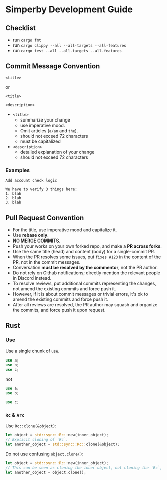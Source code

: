 # Simperby Development Guide

## Checklist

- run `cargo fmt`
- run `cargo clippy --all --all-targets --all-features`
- run `cargo test --all --all-targets --all-features`

## Commit Message Convention

```text
<title>
```

or

```text
<title>

<description>
```

- `<title>`
  - summarize your change
  - use imperative mood.
  - Omit articles (`a/an` and `the`).
  - should not exceed 72 characters
  - must be capitalized
- `<description>`
  - detailed explanation of your change
  - should not exceed 72 characters

### Examples

```text
Add account check logic

We have to verify 3 things here:
1. blah
2. blah
3. blah
```

## Pull Request Convention

- For the title, use imperative mood and capitalize it.
- Use **rebase only**.
- **NO MERGE COMMITS**.
- Push your works on your own forked repo, and make a **PR across forks**.
- Use the same title (head) and content (body) for a single-commit PR.
- When the PR resolves some issues, put `fixes #123` in the content of the PR, not in the commit messages.
- Conversation **must be resolved by the commentor**, not the PR author.
- Do not rely on Github notifications; directly mention the relevant people in Discord instead.
- To resolve reviews, put additional commits representing the changes, not amend the existing commits and force push it.
- However, if it is about commit messages or trivial errors, it's ok to amend the existing commits and force push it.
- After all reviews are resolved, the PR author may squash and organize the commits, and force push it upon request.

## Rust

### Use

Use a single chunk of `use`.

```rust
use a;
use b;
use c;
```

not

```rust
use a;
use b;

use c;
```

### `Rc` & `Arc`

Use `Rc::clone(&object)`:

```rust
let object = std::sync::Rc::new(inner_object);
// Explicit cloning of `Rc`.
let another_object = std::sync::Rc::clone(&object);
```

Do not use confusing `object.clone()`:

```rust
let object = std::sync::Rc::new(inner_object);
// This can be seen as cloning the inner object, not cloning the `Rc`, to other reviewers.
let another_object = object.clone();
```
